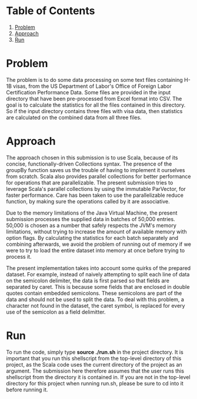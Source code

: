 # Table of Contents
1. [Problem](README.md#problem)
2. [Approach](README.md#approach)
3. [Run](README.md#run)

# Problem
The problem is to do some data processing on some text files containing H-1B visas, from the US Department of Labor's Office of Foreign Labor Certification Performance Data. Some files are provided in the input directory that have been pre-processed from Excel format into CSV. The goal is to calculate the statistics for all the files contained in this directory. So if the input directory contains three files with visa data, then statistics are calculated on the combined data from all three files.

# Approach
The approach chosen in this submission is to use Scala, because of its concise, functionally-driven Collections syntax. The presence of the groupBy function saves us the trouble of having to implement it ourselves from scratch. Scala also provides parallel collections for better performance for operations that are parallelizable. The present submission tries to leverage Scala's parallel collections by using the immutable ParVector, for faster performance. Care has been taken to use the parallelizable reduce function, by making sure the operations called by it are associative.

Due to the memory limitations of the Java Virtual Machine, the present submission processes the supplied data in batches of 50,000 entries. 50,000 is chosen as a number that safely respects the JVM's memory limitations, without trying to increase the amount of available memory with option flags. By calculating the statistics for each batch separately and combining afterwards, we avoid the problem of running out of memory if we were to try to load the entire dataset into memory at once before trying to process it.

The present implementation takes into account some quirks of the prepared dataset. For example, instead of naively attempting to split each line of data on the semicolon delimiter, the data is first parsed so that fields are separated by caret. This is because some fields that are enclosed in double quotes contain embedded semicolons. These semicolons are part of the data and should not be used to split the data. To deal with this problem, a character not found in the dataset, the caret symbol, is replaced for every use of the semicolon as a field delimitter.

# Run
To run the code, simply type **source ./run.sh** in the project directory. It is important that you run this shellscript from the top-level directory of this project, as the Scala code uses the current directory of the project as an argument. The submission here therefore assumes that the user runs this shellscript from the directory it is contained in. If you are not in the top-level directory for this project when running run.sh, please be sure to cd into it before running it.
